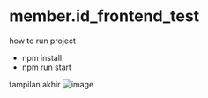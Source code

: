 # member.id_frontend_test
how to run project
- npm install
- npm run start


tampilan akhir
![image](https://user-images.githubusercontent.com/82586498/164911382-3287a749-6988-4b40-a301-e5c75571e8cd.png)
